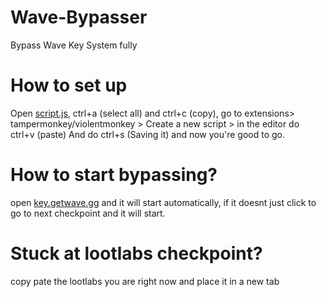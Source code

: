 # Wave-Bypasser
Bypass Wave Key System fully

# How to set up
Open [script.js](https://github.com/doughkingofdarkness/Wave-Bypasser/blob/main/script.js), ctrl+a (select all) and ctrl+c (copy), go to extensions> tampermonkey/violentmonkey > Create a new script > in the editor do ctrl+v (paste) And do ctrl+s (Saving it) and now you're good to go.
# How to start bypassing?
open [key.getwave.gg](https://key.getwave.gg) and it will start automatically, if it doesnt just click to go to next checkpoint and it will start.
# Stuck at lootlabs checkpoint?
copy pate the lootlabs you are right now and place it in a new tab
